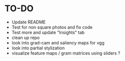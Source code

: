 # TO-DO
- Update README
- Test for non square photos and fix code
- Test more and update "Insights" tab
- clean up repo
- look into grad-cam and saliency maps for vgg
- look into partial stylization
- visualize feature maps / gram matrices using sliders ?